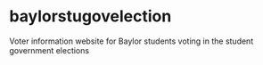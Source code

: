 # baylorstugovelection
Voter information website for Baylor students voting in the student government elections
